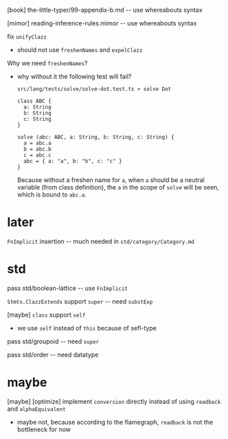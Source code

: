 [book] the-little-typer/99-appendix-b.md -- use whereabouts syntax

[mimor] reading-inference-rules.mimor -- use whereabouts syntax

fix `unifyClazz`

- should not use `freshenNames` and `expelClazz`

Why we need `freshenNames`?

- why without it the following test will fail?

  `src/lang/tests/solve/solve-dot.test.ts > solve Dot`

  ```
  class ABC {
    a: String
    b: String
    c: String
  }

  solve (abc: ABC, a: String, b: String, c: String) {
    a = abc.a
    b = abc.b
    c = abc.c
    abc = { a: "a", b: "b", c: "c" }
  }
  ```

  Because without a freshen name for `a`,
  when `a` should be a neutral variable (from class definition),
  the `a` in the scope of `solve` will be seen,
  which is bound to `abc.a`.

# later

`FnImplicit` insertion -- much needed in `std/category/Category.md`

# std

pass std/boolean-lattice -- use `FnImplicit`

`Stmts.ClazzExtends` support `super` -- need `substExp`

[maybe] `class` support `self`

- we use `self` instead of `this` because of sefl-type

pass std/groupoid -- need `super`

pass std/order -- need datatype

# maybe

[maybe] [optimize] implement `conversion` directly instead of using `readback` and `alphaEquivalent`

- maybe not, because according to the flamegraph, `readback` is not the bottleneck for now
